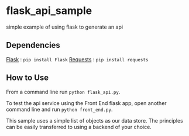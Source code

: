 # flask_api_sample
simple example of using flask to generate an api

## Dependencies

[Flask](http://flask.pocoo.org/)
:   `pip install Flask`
[Requests](http://docs.python-requests.org/en/latest/)
:   `pip install requests`

## How to Use

From a command line run `python flask_api.py`.

To test the api service using the Front End flask app, open another command line and run `python front_end.py`.

This sample uses a simple list of objects as our data store. The principles can be easily transferred to using a backend of your choice.
